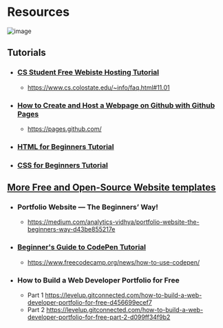# Resources

![image](https://github.com/CIS320-team-3/CIS320-Team-3/blob/main/Team/Images/Tutorial.jpg)


## Tutorials

* ### [CS Student Free Webiste Hosting Tutorial](https://github.com/CIS320-team-3/CIS320-Team-3/blob/main/Resources/Tutorials/CSU_CS_Student_Free_Website_Hosting.md)

  * https://www.cs.colostate.edu/~info/faq.html#11.01

* ### [How to Create and Host a Webpage on Github with Github Pages](https://github.com/CIS320-team-3/CIS320-Team-3/blob/main/Resources/Tutorials/Create_and_Host_Webpage_on_Github.md)
  * https://pages.github.com/

* ### [HTML for Beginners Tutorial](https://github.com/CIS320-team-3/CIS320-Team-3/blob/main/Resources/Tutorials/HTML_Beginners_Guide.md)

* ### [CSS for Beginners Tutorial](https://github.com/CIS320-team-3/CIS320-Team-3/blob/main/Resources/Tutorials/CSS_Beginners_Guide.md)

## [More Free and Open-Source Website templates](https://html5up.net/)


* ### Portfolio Website — The Beginners’ Way!
  * https://medium.com/analytics-vidhya/portfolio-website-the-beginners-way-d43be855217e

* ### [Beginner's Guide to CodePen Tutorial](https://github.com/CIS320-team-3/CIS320-Team-3/blob/main/Resources/Tutorials/CodePen_Tutorial.md)
  * https://www.freecodecamp.org/news/how-to-use-codepen/

* ### How to Build a Web Developer Portfolio for Free
  * Part 1 https://levelup.gitconnected.com/how-to-build-a-web-developer-portfolio-for-free-d456699ecef7
  * Part 2 https://levelup.gitconnected.com/how-to-build-a-web-developer-portfolio-for-free-part-2-d099ff34f9b2
